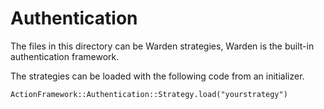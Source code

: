 Authentication
===================

The files in this directory can be Warden strategies, Warden is the built-in authentication framework.

The strategies can be loaded with the following code from an initializer.

	ActionFramework::Authentication::Strategy.load("yourstrategy")
	